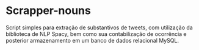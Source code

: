 # Scrapper-nouns
Script simples para extração de substantivos de tweets, com utilização da biblioteca de NLP Spacy, bem como sua contabilização de ocorrência e posterior armazenamento em um banco de dados relacional MySQL.
